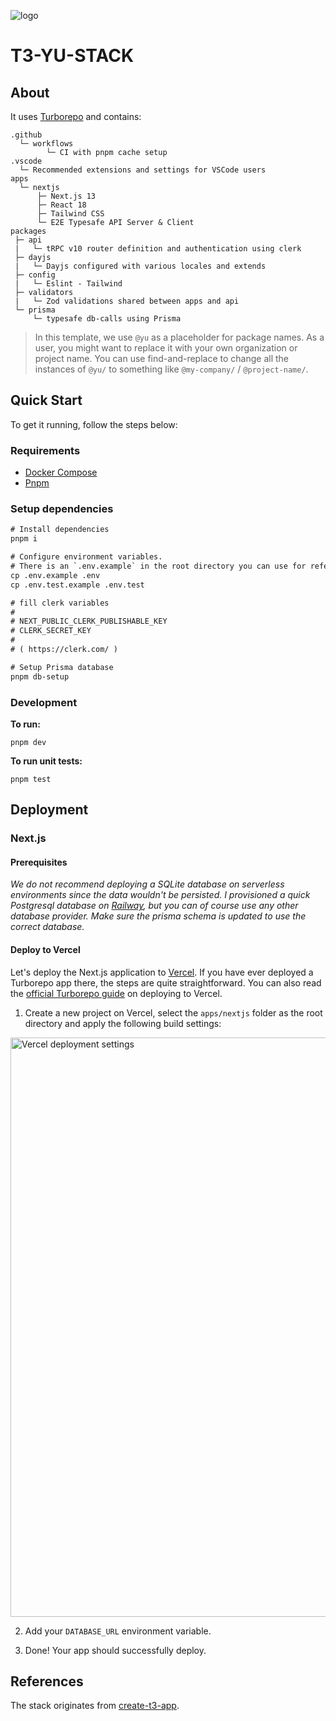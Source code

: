 ![logo](https://jornadayu.com/wp-content/uploads/2022/03/cropped-favicon-yu-32x32.png)

# T3-YU-STACK

## About

It uses [Turborepo](https://turborepo.org/) and contains:

```
.github
  └─ workflows
        └─ CI with pnpm cache setup
.vscode
  └─ Recommended extensions and settings for VSCode users
apps
  └─ nextjs
      ├─ Next.js 13
      ├─ React 18
      ├─ Tailwind CSS
      └─ E2E Typesafe API Server & Client
packages
 ├─ api
 |   └─ tRPC v10 router definition and authentication using clerk
 ├─ dayjs
 |   └─ Dayjs configured with various locales and extends
 ├─ config
 |   └─ Eslint - Tailwind
 ├─ validators
 |   └─ Zod validations shared between apps and api
 └─ prisma
     └─ typesafe db-calls using Prisma
```

> In this template, we use `@yu` as a placeholder for package names. As a user, you might want to replace it with your own organization or project name. You can use find-and-replace to change all the instances of `@yu/` to something like `@my-company/` / `@project-name/`.

## Quick Start

To get it running, follow the steps below:

### Requirements

- [Docker Compose](https://docs.docker.com/engine/install/)
- [Pnpm](https://pnpm.io/pt/installation)

### Setup dependencies

```diff
# Install dependencies
pnpm i

# Configure environment variables.
# There is an `.env.example` in the root directory you can use for reference
cp .env.example .env
cp .env.test.example .env.test

# fill clerk variables
#
# NEXT_PUBLIC_CLERK_PUBLISHABLE_KEY
# CLERK_SECRET_KEY
#
# ( https://clerk.com/ )

# Setup Prisma database
pnpm db-setup
```

### Development

**To run:**

```
pnpm dev
```

**To run unit tests:**

```
pnpm test
```

## Deployment

### Next.js

#### Prerequisites

_We do not recommend deploying a SQLite database on serverless environments since the data wouldn't be persisted. I provisioned a quick Postgresql database on [Railway](https://railway.app), but you can of course use any other database provider. Make sure the prisma schema is updated to use the correct database._

#### Deploy to Vercel

Let's deploy the Next.js application to [Vercel](https://vercel.com/). If you have ever deployed a Turborepo app there, the steps are quite straightforward. You can also read the [official Turborepo guide](https://vercel.com/docs/concepts/monorepos/turborepo) on deploying to Vercel.

1. Create a new project on Vercel, select the `apps/nextjs` folder as the root directory and apply the following build settings:

<img width="927" alt="Vercel deployment settings" src="https://user-images.githubusercontent.com/11340449/201974887-b6403a32-5570-4ce6-b146-c486c0dbd244.png">

2. Add your `DATABASE_URL` environment variable.

3. Done! Your app should successfully deploy.

## References

The stack originates from [create-t3-app](https://github.com/t3-oss/create-t3-app).
